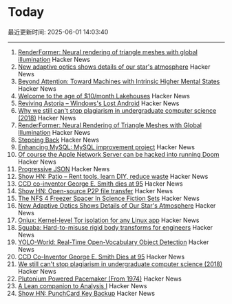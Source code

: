 # Today

最近更新时间: 2025-06-01 14:03:40

--- 
1. [RenderFormer: Neural rendering of triangle meshes with global illumination](https://microsoft.github.io/renderformer/) Hacker News
2. [New adaptive optics shows details of our star's atmosphere](https://nso.edu/press-release/new-adaptive-optics-shows-stunning-details-of-our-stars-atmosphere/) Hacker News
3. [Beyond Attention: Toward Machines with Intrinsic Higher Mental States](https://arxiv.org/abs/2505.06257) Hacker News
4. [Welcome to the age of $10/month Lakehouses](https://tobilg.com/the-age-of-10-dollar-a-month-lakehouses) Hacker News
5. [Reviving Astoria – Windows's Lost Android](https://trungnt2910.com/astoria-windows-android/) Hacker News
6. [Why we still can't stop plagiarism in undergraduate computer science (2018)](https://kevinchen.co/blog/cant-stop-plagiarism-in-computer-science/) Hacker News
7. [RenderFormer: Neural Rendering of Triangle Meshes with Global Illumination](https://microsoft.github.io/renderformer/) Hacker News
8. [Stepping Back](https://rjp.io/blog/2025-05-31-stepping-back) Hacker News
9. [Enhancing MySQL: MySQL improvement project](https://github.com/enhancedformysql/enhancedformysql) Hacker News
10. [Of course the Apple Network Server can be hacked into running Doom](http://oldvcr.blogspot.com/2025/05/harpoom-of-course-apple-network-server.html) Hacker News
11. [Progressive JSON](https://overreacted.io/progressive-json/) Hacker News
12. [Show HN: Patio – Rent tools, learn DIY, reduce waste](https://patio.so) Hacker News
13. [CCD co-inventor George E. Smith dies at 95](https://www.nytimes.com/2025/05/30/science/george-e-smith-dead.html) Hacker News
14. [Show HN: Open-source P2P file transfer](https://github.com/nihaocami/berb) Hacker News
15. [The NFS 4 Freezer Spacer In Science Fiction Sets](https://kolektiva.social/@beka_valentine/114600567753999701) Hacker News
16. [New Adaptive Optics Shows Details of Our Star's Atmosphere](https://nso.edu/press-release/new-adaptive-optics-shows-stunning-details-of-our-stars-atmosphere/) Hacker News
17. [Oniux: Kernel-level Tor isolation for any Linux app](https://blog.torproject.org/introducing-oniux-tor-isolation-using-linux-namespaces/) Hacker News
18. [Sguaba: Hard-to-misuse rigid body transforms for engineers](https://blog.helsing.ai/sguaba-hard-to-misuse-rigid-body-transforms-for-engineers-with-other-things-to-worry-about-than-aeaa45af9e0d) Hacker News
19. [YOLO-World: Real-Time Open-Vocabulary Object Detection](https://arxiv.org/abs/2401.17270) Hacker News
20. [CCD Co-Inventor George E. Smith Dies at 95](https://www.universitycube.net/news/ccd-co-inventor-george-e-smith-passes-away-95-05-31-2025--74189653-c0e2-489c-86c7-71d852a5200b) Hacker News
21. [We still can't stop plagiarism in undergraduate computer science (2018)](https://kevinchen.co/blog/cant-stop-plagiarism-in-computer-science/) Hacker News
22. [Plutonium Powered Pacemaker (From 1974)](https://www.orau.org/health-physics-museum/collection/miscellaneous/pacemaker.html) Hacker News
23. [A Lean companion to Analysis I](https://terrytao.wordpress.com/2025/05/31/a-lean-companion-to-analysis-i/) Hacker News
24. [Show HN: PunchCard Key Backup](https://github.com/volution/punchcard-key-backup) Hacker News
